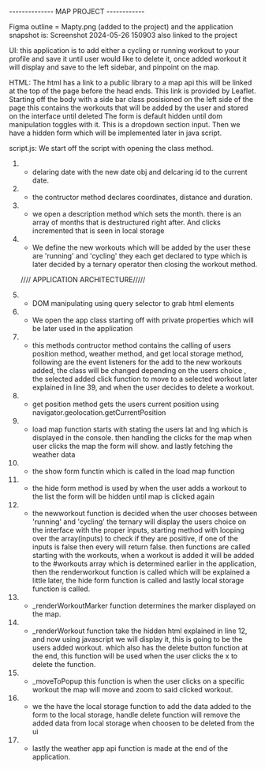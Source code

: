-------------- MAP PROJECT ------------

Figma outline = Mapty.png (added to the project)
and the application snapshot is: Screenshot 2024-05-26 150903 also linked to the project

UI:
this application is to add either a cycling or running workout to your profile and save it until user would like to delete it, once added workout it will display and save to the left sidebar,
and pinpoint on the map.

HTML:
The html has a link to a public library to a map api this will be linked at the top of the page before the head ends. This link is provided by Leaflet.
Starting off the body with a side bar class posisioned on the left side of the page this contains the workouts that will be added by the user and stored on the interface until deleted
The form is default hidden until dom manipulation toggles with it. This is a dropdown section input. Then we have a hidden form which will be implemented later in java script.

script.js:
We start off the script with opening the class method.

1. - delaring date with the new date obj and delcaring id to the current date.
2. - the contructor method declares coordinates, distance and duration.
3. - we open a description method which sets the month. there is an array of months that is destructured right after. And clicks incremented that is seen in local storage
4. - We define the new workouts which will be added by the user these are 'running' and 'cycling' they each get declared to type which is later decided by a ternary operator then closing
     the workout method.

   //// APPLICATION ARCHITECTURE/////

5. - DOM manipulating using query selector to grab html elements
6. - We open the app class starting off with private properties which will be later used in the application
7. - this methods contructor method contains the calling of users position method, weather method, and get local storage method, following are the event listeners for the
     add to the new workouts added, the class will be changed depending on the users choice , the selected added click function to move to a selected workout later explained in line 39, and when the user decides to delete a workout.
8. - get position method gets the users current position using navigator.geolocation.getCurrentPosition
9. - load map function starts with stating the users lat and lng which is displayed in the console. then handling the clicks for the map when user clicks the map the form will show.
     and lastly fetching the weather data
10. - the show form functin which is called in the load map function
11. - the hide form method is used by when the user adds a workout to the list the form will be hidden until map is clicked again
12. - the newworkout function is decided when the user chooses between 'running' and 'cycling' the ternary will display the users choice on the interface with the proper inputs, starting method with looping over the array(inputs) to check if they are positive, if one of the inputs is false then every will return false.
      then functions are called starting with the workouts, when a workout is added it will be added to the #workouts array which is determined earlier in the application, then the renderworkout function is called which will be explained a little later, the hide form function is called and lastly local storage function is called.
13. - \_renderWorkoutMarker function determines the marker displayed on the map.
14. - \_renderWorkout function take the hidden html explained in line 12, and now using javascript we will display it, this is going to be the users added workout. which also has the delete button function at the end, this function will be used when the user clicks the x to delete the function.
15. - \_moveToPopup this function is when the user clicks on a specific workout the map will move and zoom to said clicked workout.
16. - we the have the local storage function to add the data added to the form to the local storage, handle delete function will remove the added data from local storage when choosen to be deleted from the ui
17. - lastly the weather app api function is made at the end of the application.
